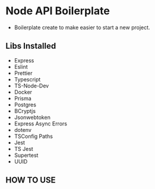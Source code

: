 # Node API Boilerplate

- Boilerplate create to make easier to start a new project.

## Libs Installed

- Express
- Eslint
- Prettier
- Typescript
- TS-Node-Dev
- Docker
- Prisma
- Postgres
- BCryptjs
- Jsonwebtoken
- Express Async Errors
- dotenv
- TSConfig Paths
- Jest
- TS Jest
- Supertest
- UUID

## HOW TO USE

